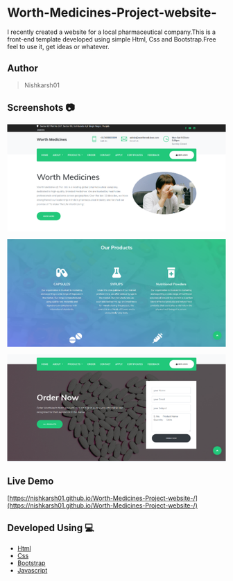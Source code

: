 # Worth-Medicines-Project-website-
I recently created a website for a local pharmaceutical company.This is a front-end template developed using simple Html, Css and Bootstrap.Free feel to use it, get ideas or whatever.

## Author 
> Nishkarsh01

## Screenshots 📷
![Website Screenshot](screenshots/1.png)

![Website Screenshot](screenshots/2.png)

![Website Screenshot](screenshots/3.png)

## Live Demo 

 [https://nishkarsh01.github.io/Worth-Medicines-Project-website-/](https://nishkarsh01.github.io/Worth-Medicines-Project-website-/)

## Developed Using 💻

+ [Html](https://developer.mozilla.org/en-US/docs/Web/HTML)
+ [Css](https://developer.mozilla.org/en-US/docs/Web/CSS)
+ [Bootstrap](https://getbootstrap.com/)
+ [Javascript](https://developer.mozilla.org/en-US/docs/Web/javascript)



    






